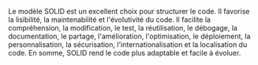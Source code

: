 Le modèle SOLID est un excellent choix pour structurer le code. Il favorise la lisibilité, la maintenabilité et l'évolutivité du code. Il facilite la compréhension, la modification, le test, la réutilisation, le débogage, la documentation, le partage, l'amélioration, l'optimisation, le déploiement, la personnalisation, la sécurisation, l'internationalisation et la localisation du code. En somme, SOLID rend le code plus adaptable et facile à évoluer.